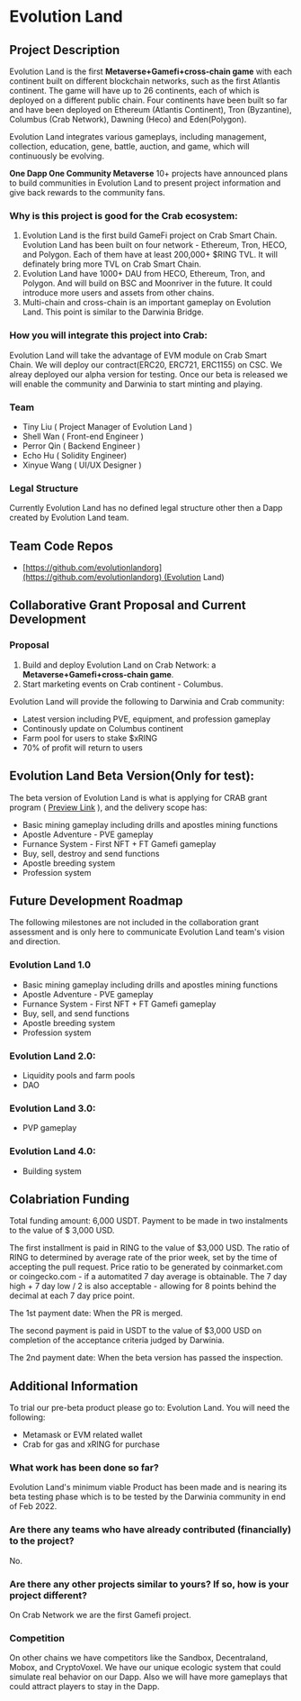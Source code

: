 # Evolution Land

## **Project Description**

Evolution Land is the first **Metaverse+Gamefi+cross-chain game** with each continent built on different blockchain networks, such as the first Atlantis continent. The game will have up to 26 continents, each of which is deployed on a different public chain. Four continents have been built so far and have been deployed on Ethereum (Atlantis Continent), Tron (Byzantine), Columbus (Crab Network), Dawning (Heco) and Eden(Polygon).

Evolution Land integrates various gameplays, including management, collection, education, gene, battle, auction, and game, which will continuously be evolving.

**One Dapp One Community Metaverse**
10+ projects have announced plans to build communities in Evolution Land to present project information and give back rewards to the community fans.

### **Why is this project is good for the Crab ecosystem:**

1. Evolution Land is the first build GameFi project on Crab Smart Chain. Evolution Land has been built on four network - Ethereum, Tron, HECO, and Polygon. Each of them have at least 200,000+ $RING TVL. It will definately bring more TVL on Crab Smart Chain.
2. Evolution Land have 1000+ DAU from HECO, Ethereum, Tron, and Polygon. And will build on BSC and Moonriver in the future. It could introduce more users and assets from other chains.
3. Multi-chain and cross-chain is an important gameplay on Evolution Land. This point is similar to the Darwinia Bridge.

### **How you will integrate this project into Crab:**

Evolution Land will take the advantage of EVM module on Crab Smart Chain. We will deploy our contract(ERC20, ERC721, ERC1155) on CSC. We alreay deployed our alpha version for testing. Once our beta is released we will enable the community and Darwinia to start minting and playing.

### **Team**

- Tiny Liu ( Project Manager of Evolution Land )
- Shell Wan ( Front-end Engineer )
- Perror Qin ( Backend Engineer )
- Echo Hu ( Solidity Engineer)
- Xinyue Wang ( UI/UX Designer )

### **Legal Structure**

Currently Evolution Land has no defined legal structure other then a Dapp created by Evolution Land team.

## **Team Code Repos**

- [https://github.com/evolutionlandorg](https://github.com/evolutionlandorg) (Evolution Land)

## **Collaborative Grant Proposal and Current Development**

### **Proposal**

1. Build and deploy Evolution Land on Crab Network: a **Metaverse+Gamefi+cross-chain game**. 
2. Start marketing events on Crab continent - Columbus.

Evolution Land will provide the following to Darwinia and Crab community:

- Latest version including PVE, equipment, and profession gameplay
- Continously update on Columbus continent
- Farm pool for users to stake $xRING
- 70% of profit will return to users

## Evolution Land **Beta Version(Only for test):**

The beta version of Evolution Land is what is applying for CRAB grant program ( [Preview Link](https://www.evolution.land.l2me.com/land/3)
), and the delivery scope has:

- Basic mining gameplay including drills and apostles mining functions
- Apostle Adventure - PVE gameplay
- Furnance System - First NFT + FT Gamefi gameplay
- Buy, sell, destroy and send functions
- Apostle breeding system
- Profession system

## **Future Development Roadmap**

The following milestones are not included in the collaboration grant assessment and is only here to communicate Evolution Land team's vision and direction.

### Evolution Land **1.0**

- Basic mining gameplay including drills and apostles mining functions
- Apostle Adventure - PVE gameplay
- Furnance System - First NFT + FT Gamefi gameplay
- Buy, sell, and send functions
- Apostle breeding system
- Profession system

### Evolution Land **2.0:**

- Liquidity pools and farm pools
- DAO

### Evolution Land **3.0:**

- PVP gameplay

### Evolution Land **4.0:**

- Building system

## **Colabriation Funding**

Total funding amount: 6,000 USDT. Payment to be made in two instalments to the value of $ 3,000 USD.

The first installment is paid in RING to the value of $3,000 USD. The ratio of RING to determined by average rate of the prior week, set by the time of accepting the pull request. Price ratio to be generated by coinmarket.com or coingecko.com - if a automatited 7 day average is obtainable. The 7 day high + 7 day low / 2 is also acceptable - allowing for 8 points behind the decimal at each 7 day price point.

The 1st payment date: When the PR is merged.

The second payment is paid in USDT to the value of $3,000 USD on completion of the acceptance criteria judged by Darwinia.

The 2nd payment date: When the beta version has passed the inspection.

## **Additional Information**

To trial our pre-beta product please go to: Evolution Land. You will need the following:

- Metamask or EVM related wallet
- Crab for gas and xRING for purchase

### **What work has been done so far?**

Evolution Land's minimum viable Product has been made and is nearing its beta testing phase which is to be tested by the Darwinia community in end of Feb 2022.

### **Are there any teams who have already contributed (financially) to the project?**

No.

### **Are there any other projects similar to yours? If so, how is your project different?**

On Crab Network we are the first Gamefi project.

### **Competition**

On other chains we have competitors like the Sandbox, Decentraland, Mobox, and CryptoVoxel. We have our unique ecologic system that could simulate real behavior on our Dapp. Also we will have more gameplays that could attract players to stay in the Dapp.